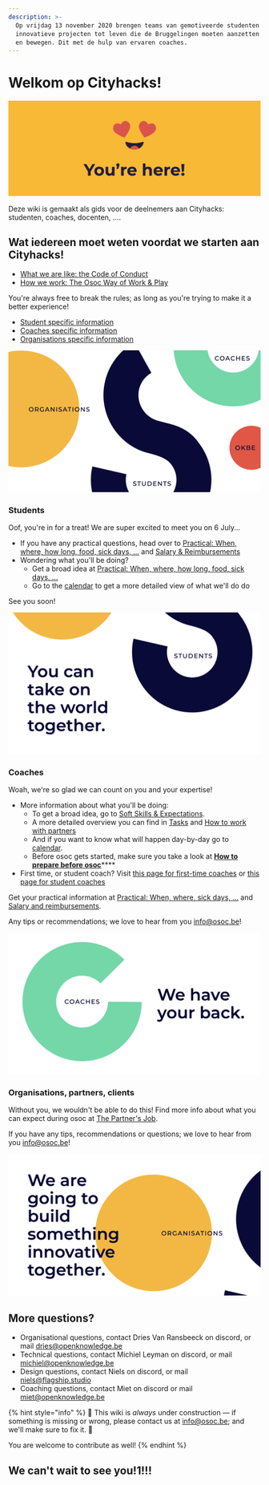 ```yaml
---
description: >-
  Op vrijdag 13 november 2020 brengen teams van gemotiveerde studenten
  innovatieve projecten tot leven die de Bruggelingen moeten aanzetten tot sport
  en bewegen. Dit met de hulp van ervaren coaches.
---
```


# Welkom op Cityhacks!

![Je bent er!  ](.gitbook/assets/screenshot-2020-06-18-at-14.41.43%20%281%29.png)



Deze wiki is gemaakt als gids voor de deelnemers aan Cityhacks: studenten, coaches, docenten, ....

## Wat iedereen moet weten voordat we starten aan Cityhacks!

* [What we are like: the Code of Conduct](code-of-conduct.md)
* [How we work: The Osoc Way of Work & Play](way-of-work.md)

You're always free to break the rules; as long as you're trying to make it a better experience!

* [Student specific information](./#students)
* [Coaches specific information](./#coaches)
* [Organisations specific information](./#organisations-partners-clients)

![](.gitbook/assets/screenshot-2020-07-01-at-00.07.53.png)

### Students

Oof, you're in for a treat! We are super excited to meet you on 6 July...

* If you have any practical questions, head over to [Practical: When, where, how long, food, sick days, ...]() and [Salary & Reimbursements]()
* Wondering what you'll be doing?
  * Get a broad idea at [Practical: When, where, how long, food, sick days, ...]()
  * Go to the [calendar](programma/programma-remote-edition/) to get a more detailed view of what we'll do do 

See you soon!

![](.gitbook/assets/screenshot-2020-07-01-at-00.07.27.png)

### Coaches

Woah, we're so glad we can count on you and your expertise!

* More information about what you'll be doing:
  * To get a broad idea, go to [Soft Skills & Expectations](coaching/the-coaching-job/soft-skills-and-expectations.md).
  * A more detailed overview you can find in [Tasks](coaching/the-coaching-job/tasks.md) and [How to work with partners](partners-1.md)
  * And if you want to know what will happen day-by-day go to [calendar](programma/programma-remote-edition/).
  * Before osoc gets started, make sure you take a look at [**How to prepare before osoc**](coaching/the-coaching-job/battle-prep.md)\*\*\*\*
* First time, or student coach? Visit [this page for first-time coaches](coaching/the-coaching-job/first-time-coaches.md) or [this page for student coaches]()

Get your practical information at [Practical: When, where, sick days, ...](coaching/attend/) and [Salary and reimbursements]().

Any tips or recommendations; we love to hear from you [info@osoc.be](mailto:info@osoc.be)!

![](.gitbook/assets/screenshot-2020-07-01-at-00.07.34.png)

### Organisations, partners, clients

Without you, we wouldn't be able to do this! Find more info about what you can expect during osoc at [The Partner's Job]().

If you have any tips, recommendations or questions; we love to hear from you [info@osoc.be](mailto:info@osoc.be)!

![](.gitbook/assets/screenshot-2020-07-01-at-00.07.44.png)

## More questions?

* Organisational questions, contact Dries Van Ransbeeck on discord, or mail [dries@openknowledge.be](mailto:dries@openknowledge.be)
* Technical questions, contact Michiel Leyman on discord, or mail [michiel@openknowledge.be](mailto:michiel@openknowledge.be)
* Design questions, contact Niels on discord, or mail [niels@flagship.studio](mailto:niels@flagship.studio)
* Coaching questions, contact Miet on discord or mail [miet@openknowledge.be](mailto:miet@openknowledge.be)

{% hint style="info" %}
🚧 This wiki is _always_ under construction — if something is missing or wrong, please contact us at info@osoc.be; and we'll make sure to fix it. 🚧

You are welcome to contribute as well!
{% endhint %}

## We can't wait to see you!1!!!

